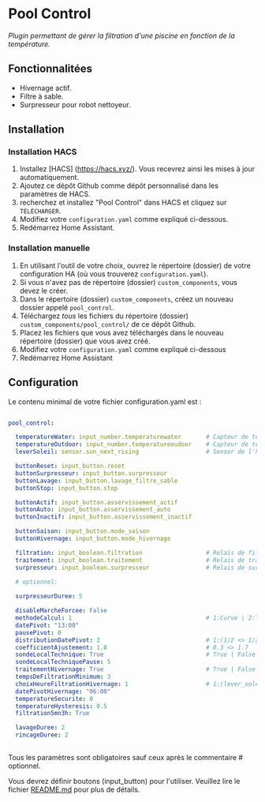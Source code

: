 # Pool Control

_Plugin permettant de gérer la filtration d'une piscine en fonction de la température._

## Fonctionnalitées

- Hivernage actif.
- Filtre à sable.
- Surpresseur pour robot nettoyeur.

## Installation

### Installation HACS

1. Installez [HACS] (https://hacs.xyz/). Vous recevrez ainsi les mises à jour automatiquement.
2. Ajoutez ce dépôt Github comme dépôt personnalisé dans les paramètres de HACS.
3. recherchez et installez "Pool Control" dans HACS et cliquez sur `TÉLÉCHARGER`.
4. Modifiez votre `configuration.yaml` comme expliqué ci-dessous.
5. Redémarrez Home Assistant.

### Installation manuelle

1. En utilisant l'outil de votre choix, ouvrez le répertoire (dossier) de votre configuration HA (où vous trouverez `configuration.yaml`).
2. Si vous n'avez pas de répertoire (dossier) `custom_components`, vous devez le créer.
3. Dans le répertoire (dossier) `custom_components`, créez un nouveau dossier appelé `pool_control`.
4. Téléchargez _tous_ les fichiers du répertoire (dossier) `custom_components/pool_control/` de ce dépôt Github.
5. Placez les fichiers que vous avez téléchargés dans le nouveau répertoire (dossier) que vous avez créé.
6. Modifiez votre `configuration.yaml` comme expliqué ci-dessous
7. Redémarrez Home Assistant

## Configuration

Le contenu minimal de votre fichier configuration.yaml est :

```yaml

pool_control:

  temperatureWater: input_number.temperaturewater       # Capteur de température de l'eau
  temperatureOutdoor: input_number.temperatureoudoor    # Capteur de température de l'air
  leverSoleil: sensor.sun_next_rising                   # Sensor de l'heure de lever du soleil

  buttonReset: input_button.reset
  buttonSurpresseur: input_button.surpresseur
  buttonLavage: input_button.lavage_filtre_sable
  buttonStop: input_button.stop

  buttonActif: input_button.asservissement_actif
  buttonAuto: input_button.asservissement_auto
  buttonInactif: input_button.asservissement_inactif

  buttonSaison: input_button.mode_saison
  buttonHivernage: input_button.mode_hivernage

  filtration: input_boolean.filtration                  # Relais de filtration
  traitement: input_boolean.traitement                  # Relais de traitement
  surpresseur: input_boolean.surpresseur                # Relais de surpresseur

  # optionnel:
  
  surpresseurDuree: 5

  disableMarcheForcee: False
  methodeCalcul: 1                                      # 1:Curve | 2:TemperatureReducedByHalf
  datePivot: "13:00"
  pausePivot: 0
  distributionDatePivot: 2                              # 1:(1/2 <> 1/2) | 2:(1/3 <> 2/3)
  coefficientAjustement: 1.0                            # 0.3 <> 1.7
  sondeLocalTechnique: True                             # True | False
  sondeLocalTechniquePause: 5
  traitementHivernage: True                             # True | False
  tempsDeFiltrationMinimum: 3
  choixHeureFiltrationHivernage: 1                      # 1:(lever_soleil) | 2:(datePivotHivernage)
  datePivotHivernage: "06:00"
  temperatureSecurite: 0
  temperatureHysteresis: 0.5
  filtration5mn3h: True

  lavageDuree: 2
  rincageDuree: 2
  
```

Tous les paramètres sont obligatoires sauf ceux après le commentaire # optionnel.

Vous devrez définir boutons (input_button) pour l'utiliser. 
Veuillez lire le fichier [README.md](https://github.com/scadinot/pool_control/blob/main/README.md) pour plus de détails.

